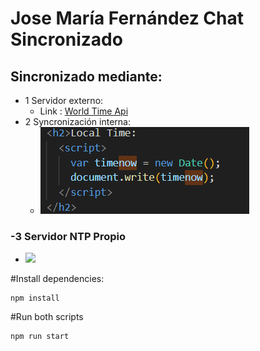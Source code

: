 # Jose María Fernández Chat Sincronizado
## Sincronizado mediante:
 - 1 Servidor externo:
    - Link : [World Time Api](http://worldtimeapi.org/api/timezone/Europe/Madrid)
 - 2 Syncronización interna:
   - <img src="/Images/image.png">
### -3 Servidor NTP Propio
  - <img src="/Images/NTPSERVER">

#Install dependencies:
````
npm install
````
#Run both scripts
````
npm run start
````
